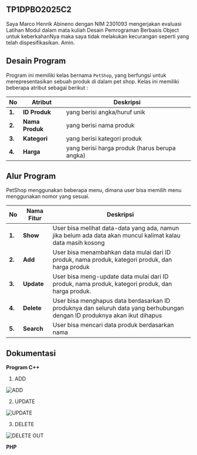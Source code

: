 ## TP1DPBO2025C2
Saya Marco Henrik Abineno dengan NIM 2301093 mengerjakan evaluasi Latihan Modul dalam mata kuliah Desain Pemrograman Berbasis Object untuk keberkahanNya maka saya tidak melakukan kecurangan seperti yang telah dispesifikasikan. Amin.

## Desain Program

Program ini memiliki kelas bernama `PetShop`, yang berfungsi untuk merepresentasikan sebuah produk di dalam pet shop. Kelas ini memiliki beberapa atribut sebagai berikut :  

| **No** | **Atribut**     | **Deskripsi**                    |
|--------|---------------|--------------------------------|
| **1.** | **ID Produk**     | yang berisi angka/huruf unik  |
| **2.** | **Nama Produk**   | yang berisi nama produk      |
| **3.** | **Kategori**      | yang berisi kategori produk  |
| **4.** | **Harga**        | yang berisi harga produk (harus berupa angka) |


## Alur Program

PetShop menggunakan beberapa menu, dimana user bisa memilih menu menggunakan nomor yang sesuai.  

| **No** | **Nama Fitur** | **Deskripsi** |
|--------|--------------|----------------------------------------------------------------------------------------------------------------------------------------------------|
| **1.** | **Show**    | User bisa melihat data-data yang ada, namun jika belum ada data akan muncul kalimat kalau data masih kosong |
| **2.** | **Add**     | User bisa menambahkan data mulai dari ID produk, nama produk, kategori produk, dan harga produk |
| **3.** | **Update**  | User bisa meng-update data mulai dari ID produk, nama produk, kategori produk, dan harga produk. |
| **4.** | **Delete**  | User bisa menghapus data berdasarkan ID produknya dan seluruh data yang berhubungan dengan ID produknya akan ikut dihapus |
| **5.** | **Search**  | User bisa mencari data produk berdasarkan nama |


## Dokumentasi

**Program C++**

1. ADD

![ADD](https://github.com/user-attachments/assets/04326016-345d-490a-aca6-fec3dc094948)
  
2. UPDATE

![UPDATE](https://github.com/user-attachments/assets/0d0fbef0-51f3-4a8b-918b-757a227c26aa)

3. DELETE
  
![DELETE   OUT](https://github.com/user-attachments/assets/dba983ff-5b2b-4db1-854f-ca66a1f9833b)


**PHP**  
